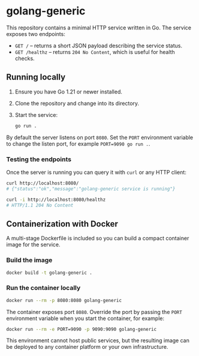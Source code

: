 # golang-generic

This repository contains a minimal HTTP service written in Go. The service exposes two endpoints:

- `GET /` – returns a short JSON payload describing the service status.
- `GET /healthz` – returns `204 No Content`, which is useful for health checks.

## Running locally

1. Ensure you have Go 1.21 or newer installed.
2. Clone the repository and change into its directory.
3. Start the service:

   ```bash
   go run .
   ```

By default the server listens on port `8080`. Set the `PORT` environment variable to change the listen port, for example `PORT=9090 go run .`.

### Testing the endpoints

Once the server is running you can query it with `curl` or any HTTP client:

```bash
curl http://localhost:8080/
# {"status":"ok","message":"golang-generic service is running"}

curl -i http://localhost:8080/healthz
# HTTP/1.1 204 No Content
```

## Containerization with Docker

A multi-stage Dockerfile is included so you can build a compact container image for the service.

### Build the image

```bash
docker build -t golang-generic .
```

### Run the container locally

```bash
docker run --rm -p 8080:8080 golang-generic
```

The container exposes port `8080`. Override the port by passing the `PORT` environment variable when you start the container, for example:

```bash
docker run --rm -e PORT=9090 -p 9090:9090 golang-generic
```

This environment cannot host public services, but the resulting image can be deployed to any container platform or your own infrastructure.
